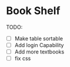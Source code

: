 # Book Shelf
TODO:
- [ ] Make table sortable
- [ ] Add login Capability
- [ ] Add more textbooks
- [ ] fix css